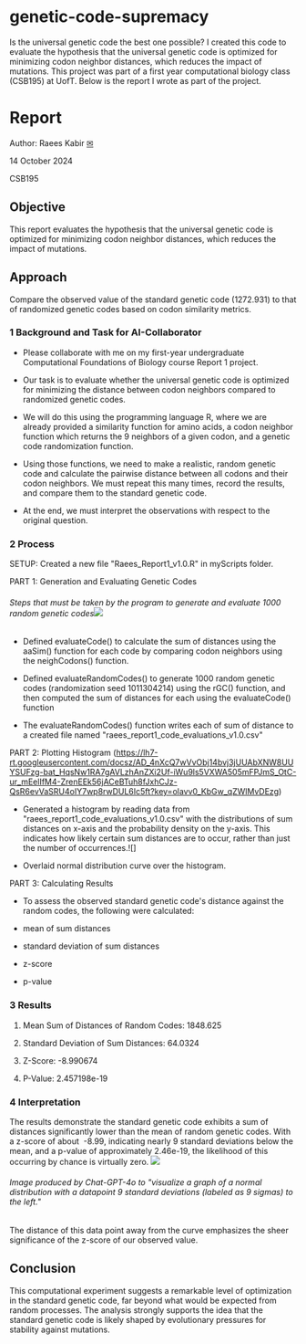 # genetic-code-supremacy
Is the universal genetic code the best one possible? I created this code to evaluate the hypothesis that the universal genetic code is optimized for minimizing codon neighbor distances, which reduces the impact of mutations. This project was part of a first year computational biology class (CSB195) at UofT. Below is the report I wrote as part of the project.


Report
========

Author: Raees Kabir [✉](mailto:r.kabir@mail.utoronto.ca) 

14 October 2024

CSB195

Objective
---------

This report evaluates the hypothesis that the universal genetic code is optimized for minimizing codon neighbor distances, which reduces the impact of mutations.

Approach
--------

Compare the observed value of the standard genetic code (1272.931) to that of randomized genetic codes based on codon similarity metrics.

### 1 Background and Task for AI-Collaborator

-   Please collaborate with me on my first-year undergraduate Computational Foundations of Biology course Report 1 project.

-   Our task is to evaluate whether the universal genetic code is optimized for minimizing the distance between codon neighbors compared to randomized genetic codes.

-   We will do this using the programming language R, where we are already provided a similarity function for amino acids, a codon neighbor function which returns the 9 neighbors of a given codon, and a genetic code randomization function.

-   Using those functions, we need to make a realistic, random genetic code and calculate the pairwise distance between all codons and their codon neighbors. We must repeat this many times, record the results, and compare them to the standard genetic code.

-   At the end, we must interpret the observations with respect to the original question.

### 2 Process

SETUP: Created a new file "Raees_Report1_v1.0.R" in myScripts folder.

PART 1: Generation and Evaluating Genetic Codes

###### Steps that must be taken by the program to generate and evaluate 1000 random genetic codes![](https://lh7-rt.googleusercontent.com/docsz/AD_4nXfYRJSp5z7XEyyyn7g3jvgXm8LiUdhZlLu00PymsOTmpjNCFOsA4j6BBAWI6M9mLql01eXg_9SbFKhoW4StsXjpiMQGSupwGqlnAheyEQrl-ZHdhNevGXVhPsVbMymoa3xg6tqLu3mOjsT6sOdbR39fQ0i1?key=olavv0_KbGw_qZWlMvDEzg)

-   Defined evaluateCode() to calculate the sum of distances using the aaSim() function for each code by comparing codon neighbors using the neighCodons() function.

-   Defined evaluateRandomCodes() to generate 1000 random genetic codes (randomization seed 1011304214) using the rGC() function, and then computed the sum of distances for each using the evaluateCode() function

-   The evaluateRandomCodes() function writes each of sum of distance to a created file named "raees_report1_code_evaluations_v1.0.csv"

PART 2: Plotting Histogram
(https://lh7-rt.googleusercontent.com/docsz/AD_4nXcQ7wVvObj14bvj3jUUAbXNW8UUYSUFzg-bat_HqsNw1RA7gAVLzhAnZXi2Uf-iWu9ls5VXWA505mFPJmS_OtC-ur_mEelIfM4-ZrenEEk56jACeBTuh8fJxhCJz-QsR6evVaSRU4oIY7wp8rwDUL6Ic5ft?key=olavv0_KbGw_qZWlMvDEzg)
-   Generated a histogram by reading data from "raees_report1_code_evaluations_v1.0.csv" with the distributions of sum distances on x-axis and the probability density on the y-axis. This indicates how likely certain sum distances are to occur, rather than just the number of occurrences.![]

-   Overlaid normal distribution curve over the histogram.

PART 3: Calculating Results

-   To assess the observed standard genetic code's distance against the random codes, the following were calculated:

-   mean of sum distances

-   standard deviation of sum distances

-   z-score

-   p-value

### 3 Results

1.  Mean Sum of Distances of Random Codes:  1848.625

2.  Standard Deviation of Sum Distances:  64.0324

3.  Z-Score: -8.990674

4.  P-Value: 2.457198e-19

### 4 Interpretation 

The results demonstrate the standard genetic code exhibits a sum of distances significantly lower than the mean of random genetic codes. With a z-score of about  -8.99, indicating nearly 9 standard deviations below the mean, and a p-value of approximately 2.46e-19, the likelihood of this occurring by chance is virtually zero. ![](https://lh7-rt.googleusercontent.com/docsz/AD_4nXeLrZ_ZykHRzemgSm0rXKkSvySwDQ42AVW9tToWd5TRRI7nTyATziY2yKSPAHvCwy-6F2jKF5DcgeksnMhV5VCxc79BXB-RZIGQoj3nqp40r06TalPMzGjwIz-Xhs2ii0cAUxQzBe2q6XMDxEmsOXu7FJlz?key=olavv0_KbGw_qZWlMvDEzg)

###### Image produced by Chat-GPT-4o to "visualize a graph of a normal distribution with a datapoint 9 standard deviations (labeled as 9 sigmas) to the left."

The distance of this data point away from the curve emphasizes the sheer significance of the z-score of our observed value. 

Conclusion
----------

This computational experiment suggests a remarkable level of optimization in the standard genetic code, far beyond what would be expected from random processes. The analysis strongly supports the idea that the standard genetic code is likely shaped by evolutionary pressures for stability against mutations.
